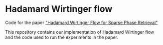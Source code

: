 # Hadamard Wirtinger flow
Code for the paper ["Hadamard Wirtinger Flow for Sparse Phase Retrieval"](https://arxiv.org/abs/2006.01065) 

This repository contains our implementation of Hadamard Wirtinger flow and the code used to run the experiments in the paper.
